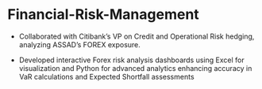 # Financial-Risk-Management
* Collaborated with Citibank’s VP on Credit and Operational Risk hedging, analyzing ASSAD’s FOREX exposure.





* Developed interactive Forex risk analysis dashboards using Excel for visualization and Python for advanced analytics enhancing accuracy in VaR calculations and Expected Shortfall assessments
